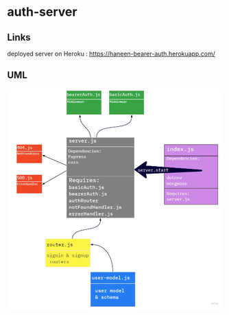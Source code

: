 # auth-server

## Links
deployed server on Heroku : https://haneen-bearer-auth.herokuapp.com/
## UML 
![UML](lab7.jpg)